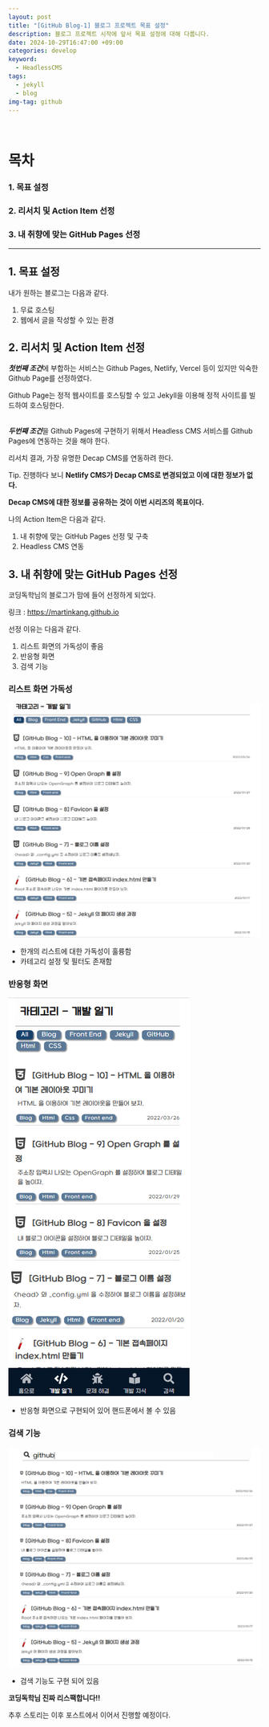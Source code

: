 ```yaml
---
layout: post
title: "[GitHub Blog-1] 블로그 프로젝트 목표 설정"
description: 블로그 프로젝트 시작에 앞서 목표 설정에 대해 다룹니다.
date: 2024-10-29T16:47:00 +09:00
categories: develop
keyword:
  - HeadlessCMS
tags:
  - jekyll
  - blog
img-tag: github
---
```

![]()

# [](https://martinkang.github.io)목차

### 1. 목표 설정

### 2. 리서치 및 Action Item 선정

### 3. 내 취향에 맞는  GitHub Pages 선정

- - -

## 1. 목표 설정

내가 원하는 블로그는 다음과 같다.

1. 무료 호스팅
2. 웹에서 글을 작성할 수 있는 환경

## 2. 리서치 및 Action Item 선정

***첫번째 조건***에 부합하는 서비스는 Github Pages, Netlify, Vercel 등이 있지만 익숙한 Github Page를 선정하였다.

Github Page는 정적 웹사이트를 호스팅할 수 있고 Jekyll을 이용해 정적 사이트를 빌드하여 호스팅한다.

\
***두번째 조건***을 Github Pages에 구현하기 위해서 Headless CMS 서비스를 Github Pages에 연동하는 것을 해야 한다.

리서치 결과, 가장 유명한 Decap CMS를 연동하려 한다. 

Tip. 진행하다 보니 **Netlify CMS가 Decap CMS로 변경되었고 이에 대한 정보가 없다.** 

**Decap CMS에 대한 정보를 공유하는 것이 이번 시리즈의 목표이다.**

나의 Action Item은 다음과 같다.

1. 내 취향에 맞는 GitHub Pages 선정 및 구축
2. Headless CMS 연동

## 3. 내 취향에 맞는  GitHub Pages 선정

코딩독학님의 블로그가 맘에 들어 선정하게 되었다.

링크 : <https://martinkang.github.io>

선정 이유는 다음과 같다.

1. 리스트 화면의 가독성이 좋음
2. 반응형 화면 
3. 검색 기능

### 리스트 화면 가독성

![](/assets/img/list.png)

* 한개의 리스트에 대한 가독성이 훌륭함
* 카테고리 설정 및 필터도 존재함

### 반응형 화면

![](/assets/img/mobile_page.png)

* 반응형 화면으로 구현되어 있어 핸드폰에서 볼 수 있음

### 검색 기능

![](/assets/img/search.png)

* 검색 기능도 구현 되어 있음



**코딩독학님 진짜 리스팩합니다!!**

추후 스토리는 이후 포스트에서 이어서 진행할 예정이다.
